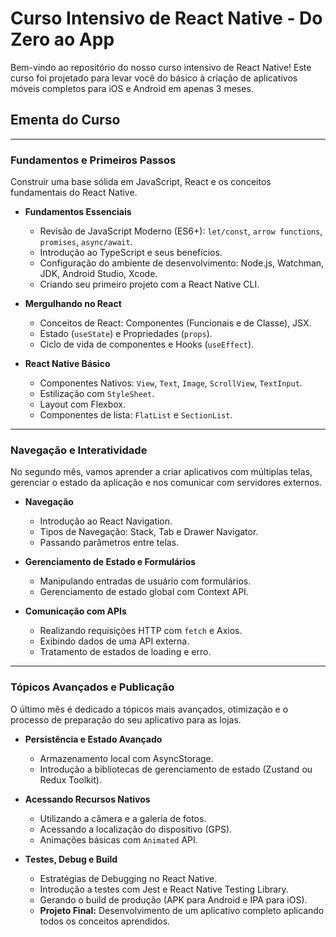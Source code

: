 # Curso Intensivo de React Native - Do Zero ao App

Bem-vindo ao repositório do nosso curso intensivo de React Native! Este curso foi projetado para levar você do básico à criação de aplicativos móveis completos para iOS e Android em apenas 3 meses.

## Ementa do Curso

---

### **Fundamentos e Primeiros Passos**

Construir uma base sólida em JavaScript, React e os conceitos fundamentais do React Native.

-   **Fundamentos Essenciais**
    -   Revisão de JavaScript Moderno (ES6+): `let/const`, `arrow functions`, `promises`, `async/await`.
    -   Introdução ao TypeScript e seus benefícios.
    -   Configuração do ambiente de desenvolvimento: Node.js, Watchman, JDK, Android Studio, Xcode.
    -   Criando seu primeiro projeto com a React Native CLI.

-   **Mergulhando no React**
    -   Conceitos de React: Componentes (Funcionais e de Classe), JSX.
    -   Estado (`useState`) e Propriedades (`props`).
    -   Ciclo de vida de componentes e Hooks (`useEffect`).

-   **React Native Básico**
    -   Componentes Nativos: `View`, `Text`, `Image`, `ScrollView`, `TextInput`.
    -   Estilização com `StyleSheet`.
    -   Layout com Flexbox.
    -   Componentes de lista: `FlatList` e `SectionList`.

---

### **Navegação e Interatividade**

No segundo mês, vamos aprender a criar aplicativos com múltiplas telas, gerenciar o estado da aplicação e nos comunicar com servidores externos.

-   **Navegação**
    -   Introdução ao React Navigation.
    -   Tipos de Navegação: Stack, Tab e Drawer Navigator.
    -   Passando parâmetros entre telas.

-   **Gerenciamento de Estado e Formulários**
    -   Manipulando entradas de usuário com formulários.
    -   Gerenciamento de estado global com Context API.

-   **Comunicação com APIs**
    -   Realizando requisições HTTP com `fetch` e Axios.
    -   Exibindo dados de uma API externa.
    -   Tratamento de estados de loading e erro.

---

### **Tópicos Avançados e Publicação**

O último mês é dedicado a tópicos mais avançados, otimização e o processo de preparação do seu aplicativo para as lojas.

-   **Persistência e Estado Avançado**
    -   Armazenamento local com AsyncStorage.
    -   Introdução a bibliotecas de gerenciamento de estado (Zustand ou Redux Toolkit).

-   **Acessando Recursos Nativos**
    -   Utilizando a câmera e a galeria de fotos.
    -   Acessando a localização do dispositivo (GPS).
    -   Animações básicas com `Animated` API.

-   **Testes, Debug e Build**
    -   Estratégias de Debugging no React Native.
    -   Introdução a testes com Jest e React Native Testing Library.
    -   Gerando o build de produção (APK para Android e IPA para iOS).
    -   **Projeto Final:** Desenvolvimento de um aplicativo completo aplicando todos os conceitos aprendidos.
